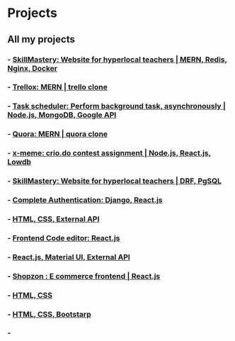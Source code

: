 # Projects
## All my projects

### - [SkillMastery: Website for hyperlocal teachers | MERN, Redis, Nginx, Docker](https://github.com/akshay1027/SkillMastery)
### - [Trellox: MERN | trello clone](https://github.com/akshay1027/TrelloX)
### - [Task scheduler: Perform background task, asynchronously | Node.js, MongoDB, Google API](https://github.com/akshay1027/Task-Scheduler-NodeJS)
### - [Quora: MERN | quora clone](https://github.com/akshay1027/Quora)
### - [x-meme: crio.do contest assignment | Node.js, React.js, Lowdb](https://github.com/akshay1027/x-meme)
### - [SkillMastery: Website for hyperlocal teachers | DRF, PgSQL](https://github.com/akshay1027/SkillMastery-API-DRF-PgSQL)
### - [Complete Authentication: Django, React.js](https://github.com/akshay1027/django-react-auth)
### - [HTML, CSS, External API](https://github.com/akshay1027/clever-amazon)
### - [Frontend Code editor: React.js](https://github.com/akshay1027/codeEditor_webdev)
### - [React.js, Material UI, External API](https://github.com/akshay1027/cricketliveapi)
### - [Shopzon : E commerce frontend | React.js](https://github.com/akshay1027/shopzon)
### - [HTML, CSS](https://github.com/akshay1027/Freelance-jewellery-website)
### - [HTML, CSS, Bootstarp](https://github.com/akshay1027/akshayrr)
### - []()

